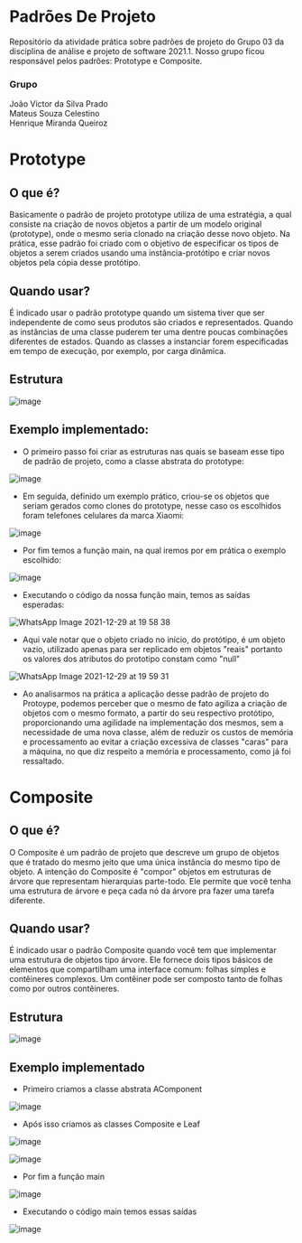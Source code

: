 # Padrões De Projeto
Repositório da atividade prática sobre padrões de projeto do Grupo 03 da disciplina de análise e projeto de software 2021.1. Nosso grupo ficou responsável pelos padrões: Prototype e Composite.

### Grupo
João Victor da Silva Prado  
Mateus Souza Celestino  
Henrique Miranda Queiroz  

# Prototype

## O que é?

Basicamente o padrão de projeto prototype utiliza de uma estratégia, a qual consiste na criação de novos objetos a partir de um modelo original (prototype), onde o mesmo seria clonado na criação desse novo objeto. Na prática, esse padrão foi criado com o objetivo de especificar os tipos de objetos a serem criados usando uma instância-protótipo e criar novos objetos pela cópia desse protótipo.

## Quando usar?

É indicado usar o padrão prototype quando um sistema tiver que ser independente de como seus produtos são criados e representados. Quando as instâncias de uma classe puderem ter uma dentre poucas combinações diferentes de estados. Quando as classes a instanciar forem especificadas em tempo de execução, por exemplo, por carga dinâmica.

## Estrutura

![image](https://user-images.githubusercontent.com/54816492/147685427-44b1e5cb-58bb-427d-9be7-b305dce95c31.png)


## Exemplo implementado:

- O primeiro passo foi criar as estruturas nas quais se baseam esse tipo de padrão de projeto, como a classe abstrata do prototype:

![image](https://user-images.githubusercontent.com/54816492/147710264-bf40861b-02df-4b37-9cb2-674b532b1eff.png)

- Em seguida, definido um exemplo prático, criou-se os objetos que seriam gerados como clones do prototype, nesse caso os escolhidos foram telefones celulares da marca Xiaomi:

![image](https://user-images.githubusercontent.com/54816492/147710401-a01b9416-0823-4629-923f-e3ad0a36a18e.png)

- Por fim temos a função main, na qual iremos por em prática o exemplo escolhido:

![image](https://user-images.githubusercontent.com/54816492/147710465-0edb81fc-6717-45c8-a181-c35a018eb9f5.png)

- Executando o código da nossa função main, temos as saídas esperadas:

![WhatsApp Image 2021-12-29 at 19 58 38](https://user-images.githubusercontent.com/54816492/147710500-bf9fa5f5-0a4e-43c1-a158-e19b7269e8d1.jpeg)

- Aqui vale notar que o objeto criado no início, do protótipo, é um objeto vazio, utilizado apenas para ser replicado em objetos "reais" portanto os valores dos atributos do prototipo constam como "null"

![WhatsApp Image 2021-12-29 at 19 59 31](https://user-images.githubusercontent.com/54816492/147710515-2662d495-7cd9-4637-9ccf-0fe80d64d38d.jpeg)

- Ao analisarmos na prática a aplicação desse padrão de projeto do Protoype, podemos perceber que o mesmo de fato agiliza a criação de objetos com o mesmo formato, a partir do seu respectivo protótipo, proporcionando uma agilidade na implementação dos mesmos, sem a necessidade de uma nova classe, além de reduzir os custos de memória e processamento ao evitar a criação excessiva de classes "caras" para a máquina, no que diz respeito a memória e processamento, como já foi ressaltado.

# Composite

## O que é?

O Composite é um padrão de projeto que descreve um grupo de objetos que é tratado do mesmo jeito que uma única instância do mesmo tipo de objeto. A intenção do Composite é "compor" objetos em estruturas de árvore que representam hierarquias parte-todo. Ele permite que você tenha uma estrutura de árvore e peça cada nó da árvore pra fazer uma tarefa diferente.

## Quando usar?

É indicado usar o padrão Composite quando você tem que implementar uma estrutura de objetos tipo árvore. Ele fornece dois tipos básicos de elementos que compartilham uma interface comum: folhas simples e contêineres complexos. Um contêiner pode ser composto tanto de folhas como por outros contêineres. 

## Estrutura

![image](https://user-images.githubusercontent.com/33666609/147779681-b0f4ef23-2630-463c-985d-6962da4eb654.png)


## Exemplo implementado

- Primeiro criamos a classe abstrata AComponent

![image](https://user-images.githubusercontent.com/33666609/147779805-a806fd04-e937-4879-8558-e42e6e9a4e43.png)

- Após isso criamos as classes Composite e Leaf 

![image](https://user-images.githubusercontent.com/33666609/147784204-0d0b77f6-0dc7-41ca-8420-d1caf6a535f3.png)

![image](https://user-images.githubusercontent.com/33666609/147784279-e9b9cd17-581c-4d95-87d3-58c30b2ec9c2.png)

- Por fim a função main

![image](https://user-images.githubusercontent.com/33666609/147784341-2b8486a9-6c41-40d3-82c9-e98c92c6dec2.png)

- Executando o código main temos essas saídas

![image](https://user-images.githubusercontent.com/33666609/147779579-c4e6fa85-3327-4139-be3f-76a546bfd0b6.png)
